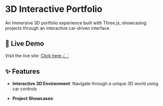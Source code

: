 # 3D Interactive Portfolio

An immersive 3D portfolio experience built with Three.js, showcasing projects through an interactive car-driven interface.

## 🚀 Live Demo

Visit the live site: [Click here 👆🏻](https://vivekwithcar.vercel.app/)

## ✨ Features

- **Interactive 3D Environment**: Navigate through a unique 3D world using car controls

- **Project Showcases**: 
